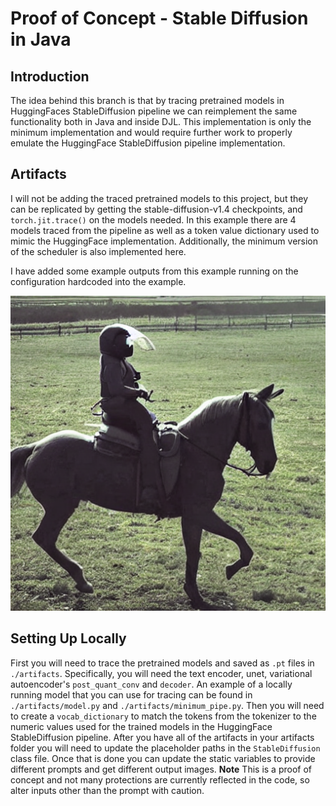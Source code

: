 # Proof of Concept - Stable Diffusion in Java

## Introduction

The idea behind this branch is that by tracing pretrained models in HuggingFaces StableDiffusion pipeline we can reimplement the same functionality both in Java and inside DJL. This implementation is only the minimum implementation and would require further work to properly emulate the HuggingFace StableDiffusion pipeline implementation.

## Artifacts

I will not be adding the traced pretrained models to this project, but they can be replicated by getting the stable-diffusion-v1.4 checkpoints, and `torch.jit.trace()` on the models needed. In this example there are 4 models traced from the pipeline as well as a token value dictionary used to mimic the HuggingFace implementation. Additionally, the minimum version of the scheduler is also implemented here.

I have added some example outputs from this example running on the configuration hardcoded into the example.

![StableDiffusion Generated Image Astronaut Riding a Horse 1](./artifacts/astronaut01.png "Astronaut Riding a Horse")

## Setting Up Locally

First you will need to trace the pretrained models and saved as `.pt` files in `./artifacts`. Specifically, you will need the text encoder, unet, variational autoencoder's `post_quant_conv` and `decoder`. An example of a locally running model that you can use for tracing can be found in `./artifacts/model.py` and `./artifacts/minimum_pipe.py`. Then you will need to create a `vocab_dictionary` to match the tokens from the tokenizer to the numeric values used for the trained models in the HuggingFace StableDiffusion pipeline.
After you have all of the artifacts in your artifacts folder you will need to update the placeholder paths in the `StableDiffusion` class file. Once that is done you can update the static variables to provide different prompts and get different output images. **Note** This is a proof of concept and not many protections are currently reflected in the code, so alter inputs other than the prompt with caution.